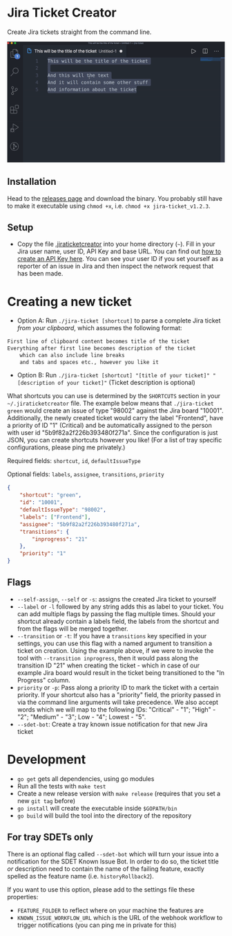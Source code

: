 Jira Ticket Creator
===================

Create Jira tickets straight from the command line.

![](demo.gif "demo")

## Installation
Head to the [releases page](https://github.com/rickschubert/jira-ticket/releases/latest) and download the binary. You probably still have to make it executable using `chmod +x`, i.e. `chmod +x jira-ticket_v1.2.3`.

## Setup
- Copy the file [.jiraticketcreator](https://github.com/rickschubert/jira-ticket/blob/master/.jiraticketcreator) into your home directory (`~`). Fill in your Jira user name, user ID, API Key and base URL. You can find out [how to create an API Key here](https://confluence.atlassian.com/cloud/api-tokens-938839638.html). You can see your user ID if you set yourself as a reporter of an issue in Jira and then inspect the network request that has been made.

# Creating a new ticket
* Option A: Run `./jira-ticket [shortcut]` to parse a complete Jira ticket *from your clipboard*, which assumes the following format:

```
First line of clipboard content becomes title of the ticket
Everything after first line becomes description of the ticket
    which can also include line breaks
    and tabs and spaces etc., however you like it
```

* Option B: Run `./jira-ticket [shortcut] "[title of your ticket]" "[description of your ticket]"` (Ticket description is optional)

What shortcuts you can use is determined by the `SHORTCUTS` section in your `~/.jiraticketcreator` file. The example below means that `./jira-ticket green` would create an issue of type "98002" against the Jira board "10001". Additionally, the newly created ticket would carry the label "Frontend", have a priority of ID "1" (Critical) and be automatically assigned to the person with user id "5b9f82a2f226b393480f271a". Since the configuration is just JSON, you can create shortcuts however you like! (For a list of tray specific configurations, please ping me privately.)

Required fields: `shortcut`, `id`, `defaultIssueType`

Optional fields: `labels`, `assignee`, `transitions`, `priority`

```json
{
    "shortcut": "green",
    "id": "10001",
    "defaultIssueType": "98002",
    "labels": ["Frontend"],
    "assignee": "5b9f82a2f226b393480f271a",
    "transitions": {
        "inprogress": "21"
    },
    "priority": "1"
}
```

## Flags
- `--self-assign`, `--self` or `-s`: assigns the created Jira ticket to yourself
- `--label` or `-l` followed by any string adds this as label to your ticket. You can add multiple flags by passing the flag multiple times. Should your shortcut already contain a labels field, the labels from the shortcut and from the flags will be merged together.
- `--transition` or `-t`: If you have a `transitions` key specified in your settings, you can use this flag with a named argument to transition a ticket on creation. Using the example above, if we were to invoke the tool with `--transition inprogress`, then it would pass along the transition ID "21" when creating the ticket - which in case of our example Jira board would result in the ticket being transitioned to the "In Progress" column.
- `priority` or `-p`: Pass along a priority ID to mark the ticket with a certain priority. If your shortcut also has a "priority" field, the priority passed in via the command line arguments will take precedence. We also accept words which we will map to the following IDs: "Critical" - "1"; "High" - "2"; "Medium" - "3"; Low - "4"; Lowest - "5".
- `--sdet-bot`: Create a tray known issue notification for that new Jira ticket

# Development
- `go get` gets all dependencies, using go modules
- Run all the tests with `make test`
- Create a new release version with `make release` (requires that you set a new `git tag` before)
- `go install` will create the executable inside `$GOPATH/bin`
- `go build` will build the tool into the directory of the repository

## For tray SDETs only
There is an optional flag called `--sdet-bot` which will turn your issue into a notification for the SDET Known Issue Bot. In order to do so, the ticket title *or* description need to contain the name of the failing feature, exactly spelled as the feature name (i.e. `historyRollback2`).

If you want to use this option, please add to the settings file these properties:
* `FEATURE_FOLDER` to reflect where on your machine the features are
* `KNOWN_ISSUE_WORKFLOW_URL` which is the URL of the webhook workflow to trigger notifications (you can ping me in private for this)
